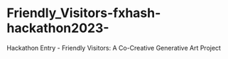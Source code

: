 # Friendly_Visitors-fxhash-hackathon2023-
Hackathon Entry - Friendly Visitors: A Co-Creative Generative Art Project

